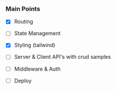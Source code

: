 ### Main Points
- [x] Routing

- [ ] State Management

- [x] Styling (tailwind)

- [ ] Server & Client API's with crud samples

- [ ] Middleware & Auth

- [ ] Deploy
